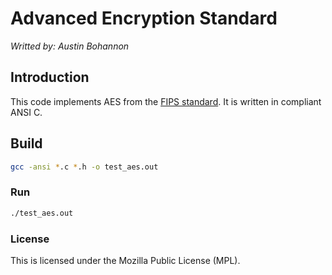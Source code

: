 # Advanced Encryption Standard
*Writted by: Austin Bohannon*

## Introduction
This code implements AES from the [FIPS standard](https://csrc.nist.gov/csrc/media/publications/fips/197/final/documents/fips-197.pdf). It is written in compliant ANSI C.

## Build
```bash
gcc -ansi *.c *.h -o test_aes.out
```

### Run
```bash
./test_aes.out
```

### License
This is licensed under the Mozilla Public License (MPL).
